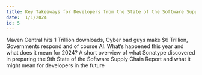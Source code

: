 ```yaml
---
title: Key Takeaways for Developers from the State of the Software Supply Chain Report
date:  1/1/2024
id: 5
---
```

Maven Central hits 1 Trillion downloads,  Cyber bad guys make $6 Trillion, Governments respond and of course AI.   What’s happened this year and what does it mean for 2024? A short overview of what Sonatype discovered in preparing the 9th State of the Software Supply Chain Report and what it might mean for developers in the future